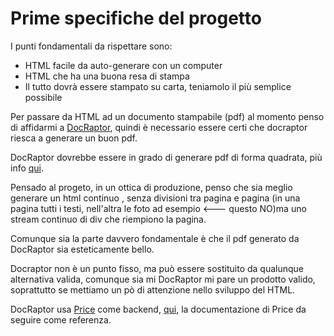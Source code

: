 # Prime specifiche del progetto

I punti fondamentali da rispettare sono:
- HTML facile da auto-generare con un computer
- HTML che ha una buona resa di stampa
- Il tutto dovrà essere stampato su carta, teniamolo il più semplice possibile


Per passare da HTML ad un documento stampabile (pdf) al momento penso di affidarmi a [DocRaptor](https://docraptor.com/), quindi è necessario essere certi che docraptor riesca a generare un buon pdf.

DocRaptor dovrebbe essere in grado di generare pdf di forma quadrata, più info [qui](http://www.princexml.com/doc/9.0/page-size/).

Pensado al progeto, in un ottica di produzione, penso che sia meglio generare un html continuo , senza divisioni tra pagina e pagina (in una pagina tutti i testi, nell'altra le foto ad esempio <--- questo NO)ma uno stream continuo di div che riempiono la pagina.

Comunque sia la parte davvero fondamentale è che il pdf generato da DocRaptor sia esteticamente bello.

Docraptor non è un punto fisso, ma può essere sostituito da qualunque alternativa valida, comunque sia mi DocRaptor mi pare un prodotto valido, soprattutto se mettiamo un pò di attenzione nello sviluppo del HTML.

DocRaptor usa [Price](http://www.princexml.com/) come backend, [qui](http://www.princexml.com/doc/9.0/), la documentazione di Price da seguire come referenza.